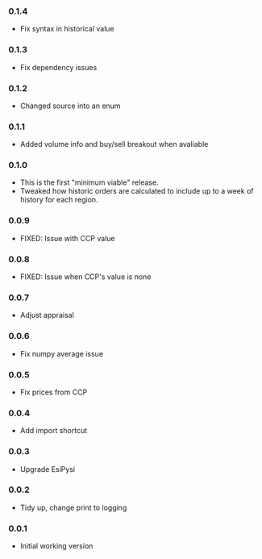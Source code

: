 ### 0.1.4

- Fix syntax in historical value

### 0.1.3

- Fix dependency issues

### 0.1.2

- Changed source into an enum

### 0.1.1

- Added volume info and buy/sell breakout when avaliable

### 0.1.0

- This is the first "minimum viable" release.
- Tweaked how historic orders are calculated to include up to a week of history for each region.

### 0.0.9

- FIXED: Issue with CCP value

### 0.0.8

- FIXED: Issue when CCP's value is none

### 0.0.7

- Adjust appraisal

### 0.0.6

- Fix numpy average issue

### 0.0.5

- Fix prices from CCP

### 0.0.4

- Add import shortcut

### 0.0.3

- Upgrade EsiPysi

### 0.0.2

- Tidy up, change print to logging

### 0.0.1

- Initial working version